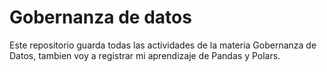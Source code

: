 # Gobernanza de datos
Este repositorio guarda todas las actividades de la materia Gobernanza de Datos, tambien voy a registrar mi aprendizaje de Pandas y Polars.



